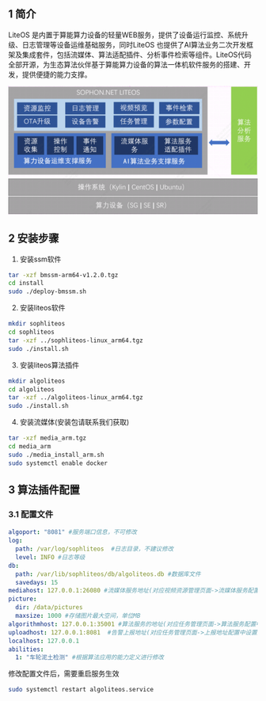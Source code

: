 
## 1 简介

LiteOS 是内置于算能算力设备的轻量WEB服务，提供了设备运行监控、系统升级、日志管理等设备运维基础服务，同时LiteOS 也提供了AI算法业务二次开发框架及集成套件，包括流媒体、算法适配插件、分析事件检索等组件。LiteOS代码全部开源，为生态算法伙伴基于算能算力设备的算法一体机软件服务的搭建、开发，提供便捷的能力支撑。   
 
![liteos](./pic/liteos.png)
## 2 安装步骤
1. 安装ssm软件
```bash
tar -xzf bmssm-arm64-v1.2.0.tgz 
cd install
sudo ./deploy-bmssm.sh
```
2. 安装liteos软件
```bash
mkdir sophliteos
cd sophliteos
tar -xzf ../sophliteos-linux_arm64.tgz
sudo ./install.sh
```

3. 安装liteos算法插件
```bash
mkdir algoliteos
cd algoliteos
tar -xzf ../algoliteos-linux_arm64.tgz
sudo ./install.sh
```

4. 安装流媒体(安装包请联系我们获取)
```bash
tar -xzf media_arm.tgz
cd media_arm
sudo ./media_install_arm.sh
sudo systemctl enable docker
```

## 3 算法插件配置
### 3.1 配置文件
```yaml
algoport: "8081" #服务端口信息，不可修改
log:
  path: /var/log/sophliteos  #日志目录，不建议修改
  level: INFO #日志等级
db:
  path: /var/lib/sophliteos/db/algoliteos.db #数据库文件
  savedays: 15 
mediahost: 127.0.0.1:26080 #流媒体服务地址(对应视频资源管理页面->流媒体服务配置中设置)
picture:
  dir: /data/pictures
  maxsize: 1000 #存储图片最大空间，单位MB
algorithmhost: 127.0.0.1:35001 #算法服务的地址(对应任务管理页面->算法服务配置中设置)
uploadhost: 127.0.0.1:8081  #告警上报地址(对应任务管理页面->上报地址配置中设置)
localhost: 127.0.0.1 
abilities:
  1: "车轮泥土检测" #根据算法应用的能力定义进行修改
```
修改配置文件后，需要重启服务生效
```bash
sudo systemctl restart algoliteos.service
```
